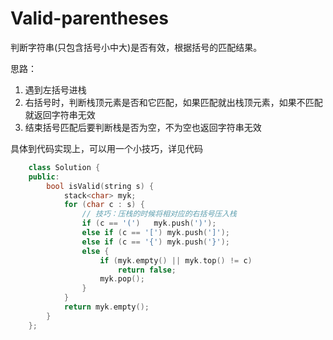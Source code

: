 # Valid-parentheses

判断字符串(只包含括号小中大)是否有效，根据括号的匹配结果。

思路：
1. 遇到左括号进栈 
2. 右括号时，判断栈顶元素是否和它匹配，如果匹配就出栈顶元素，如果不匹配就返回字符串无效 
3. 结束括号匹配后要判断栈是否为空，不为空也返回字符串无效

具体到代码实现上，可以用一个小技巧，详见代码
```c++
    class Solution {
    public:
        bool isValid(string s) {
            stack<char> myk;
            for (char c : s) {
    			// 技巧：压栈的时候将相对应的右括号压入栈
                if (c == '(')   myk.push(')');
                else if (c == '[') myk.push(']');
                else if (c == '{') myk.push('}');
                else {
                    if (myk.empty() || myk.top() != c)
                        return false;
                    myk.pop();
                }
            }
            return myk.empty();
        }
    };
```